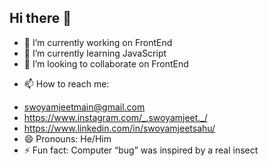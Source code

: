## Hi there 👋

- 🔭 I’m currently working on FrontEnd
- 🌱 I’m currently learning JavaScript
- 👯 I’m looking to collaborate on FrontEnd
* 📫 How to reach me:
 - swoyamjeetmain@gmail.com
 - https://www.instagram.com/_.swoyamjeet._/
 - https://www.linkedin.com/in/swoyamjeetsahu/
- 😄 Pronouns: He/Him
- ⚡ Fun fact: Computer “bug” was inspired by a real insect‍
